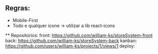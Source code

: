 
## Regras:
* Mobile-First
* Todo e qualquer icone -> utilizar a lib react-icons

** Repositorios:
front: https://github.com/william-ks/storeSystem-front
back: https://github.com/william-ks/storeSystem-back
kanban: https://github.com/users/william-ks/projects/1/views/1
deploy: 